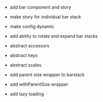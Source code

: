 * add bar component and story
* make story for individual bar stack
* make config dynamic
* add ability to rotate and expand bar stacks
* abstract accessors
* abstract keys
* abstract scales
* add parent size wrapper to barstack
  

* add withParentSize wrapper
* add lazy loading
